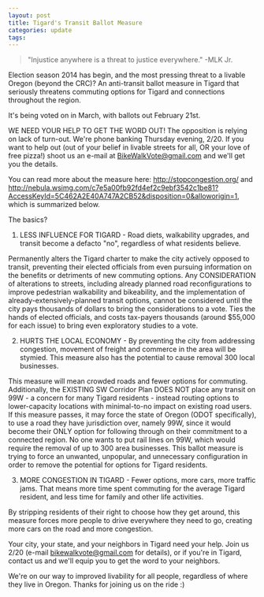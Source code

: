 ```yaml
---
layout: post
title: Tigard's Transit Ballot Measure
categories: update
tags:
---
```


> "Injustice anywhere is a threat to justice everywhere." -MLK Jr.

Election season 2014 has begin, and the most pressing threat to a livable Oregon (beyond the CRC)? An anti-transit ballot measure in Tigard that seriously threatens commuting options for Tigard and connections throughout the region. 

It's being voted on in March, with ballots out February 21st.

WE NEED YOUR HELP TO GET THE WORD OUT! The opposition is relying on lack of turn-out. We're phone banking Thursday evening, 2/20. If you want to help out (out of your belief in livable streets for all, OR your love of free pizza!) shoot us an e-mail at BikeWalkVote@gmail.com and we'll get you the details.

You can read more about the measure here: http://stopcongestion.org/ and http://nebula.wsimg.com/c7e5a00fb92fd4ef2c9ebf3542c1be81?AccessKeyId=5C462A2E40A747A2CB52&disposition=0&alloworigin=1, which is summarized below.

The basics?
1) LESS INFLUENCE FOR TIGARD - Road diets, walkability upgrades, and transit become a defacto "no", regardless of what residents believe.

Permanently alters the Tigard charter to make the city actively opposed to transit, preventing their elected officials from even pursuing information on the benefits or detriments of new commuting options. Any CONSIDERATION of alterations to streets, including already planned road reconfigurations to improve pedestrian walkability and bikeability, and the implementation of already-extensively-planned transit options, cannot be considered until the city pays thousands of dollars to bring the considerations to a vote. Ties the hands of elected officials, and costs tax-payers thousands (around $55,000 for each issue) to bring even exploratory studies to a vote.

2) HURTS THE LOCAL ECONOMY -  By preventing the city from addressing congestion, movement of freight and commerce in the area will be stymied. This measure also has the potential to cause removal 300 local businesses. 
 
This measure will mean crowded roads and fewer options for commuting. Additionally, the EXISTING SW Corridor Plan DOES NOT place any transit on 99W - a concern for many Tigard residents - instead routing options to lower-capacity locations with minimal-to-no impact on existing road users. If this measure passes, it may force the state of Oregon (ODOT specifically), to use a road they have jurisdiction over, namely 99W, since it would become their ONLY option for following through on their commitment to a connected region. No one wants to put rail lines on 99W, which would require the removal of up to 300 area businesses. This ballot measure is trying to force an unwanted, unpopular, and unnecessary configuration in order to remove the potential for options for Tigard residents.

3) MORE CONGESTION IN TIGARD - Fewer options, more cars, more traffic jams. That means more time spent commuting for the average Tigard resident, and less time for family and other life activities.

By stripping residents of their right to choose how they get around, this measure forces more people to drive everywhere they need to go, creating more cars on the road and more congestion.



Your city, your state, and your neighbors in Tigard need your help. Join us 2/20 (e-mail bikewalkvote@gmail.com for details), or if you're in Tigard, contact us and we'll equip you to get the word to your neighbors.

We're on our way to improved livability for all people, regardless of where they live in Oregon. Thanks for joining us on the ride :)
